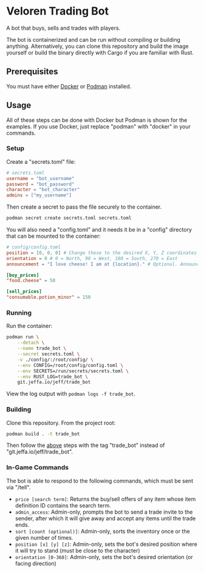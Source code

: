 # Veloren Trading Bot

A bot that buys, sells and trades with players.

The bot is containerized and can be run without compiling or building anything. Alternatively, you can clone this repository and build the image yourself or build the binary directly with Cargo if you are familiar with Rust.

## Prerequisites

You must have either [Docker](docker.com) or [Podman](podman.io) installed.

## Usage

All of these steps can be done with Docker but Podman is shown for the examples. If you use Docker, just replace "podman" with "docker" in your commands.

### Setup

Create a "secrets.toml" file:

```toml
# secrets.toml
username = "bot_username"
password = "bot_password"
character = "bot_character"
admins = ["my_username"]
```

Then create a secret to pass the file securely to the container.

```sh
podman secret create secrets.toml secrets.toml
```

You will also need a "config.toml" and it needs it be in a "config" directory that can be mounted to the container:

```toml
# config/config.toml
position = [0, 0, 0] # Change these to the desired X, Y, Z coordinates
orientation = 0 # 0 = North, 90 = West, 180 = South, 270 = East
announcement = "I love cheese! I am at {location}." # Optional. Announcements are sent every 45 minutes. Use {location} to insert the bot's current location.

[buy_prices]
"food.cheese" = 50

[sell_prices]
"consumable.potion_minor" = 150
```

### Running

Run the container:

```sh
podman run \
    --detach \
    --name trade_bot \
    --secret secrets.toml \
    -v ./config/:/root/config/ \
    --env CONFIG=/root/config/config.toml \
    --env SECRETS=/run/secrets/secrets.toml \
    --env RUST_LOG=trade_bot \
    git.jeffa.io/jeff/trade_bot
```

View the log output with `podman logs -f trade_bot`.

### Building

Clone this repository. From the project root:

```sh
podman build . -t trade_bot
```

Then follow the [above](#running) steps with the tag "trade_bot" instead of "git.jeffa.io/jeff/trade_bot".

### In-Game Commands

The bot is able to respond to the following commands, which must be sent via "/tell".

- `price [search term]`: Returns the buy/sell offers of any item whose item definition ID contains the search term.
- `admin_access`: Admin-only, prompts the bot to send a trade invite to the sender, after which it will give away and accept any items until the trade ends.
- `sort [count (optional)]`: Admin-only, sorts the inventory once or the given number of times.
- `position [x] [y] [z]`: Admin-only, sets the bot's desired position where it will try to stand (must be close to the character)
- `orientation [0-360]`: Admin-only, sets the bot's desired orientation (or facing direction)
